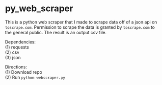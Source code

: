 # py_web_scraper

This is a python web scraper that I made to scrape data off of a json api on `toscrape.com`. Permission to scrape the data is granted by `toscrape.com` to the general public. The result is an output csv file.

Dependencies:<br/>
(1) requests<br/>
(2) csv<br/>
(3) json

Directions:<br/>
(1) Download repo<br/>
(2) Run `python webscraper.py`
